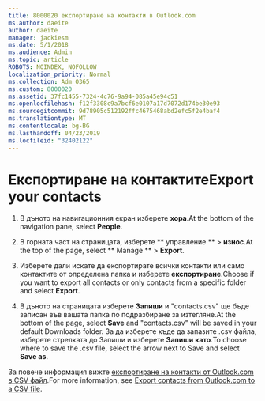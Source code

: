 ```yaml
---
title: 8000020 експортиране на контакти в Outlook.com
ms.author: daeite
author: daeite
manager: jackiesm
ms.date: 5/1/2018
ms.audience: Admin
ms.topic: article
ROBOTS: NOINDEX, NOFOLLOW
localization_priority: Normal
ms.collection: Adm_O365
ms.custom: 8000020
ms.assetid: 37fc1455-7324-4c76-9a94-085a45e94c51
ms.openlocfilehash: f12f3308c9a7bcf6e0107a17d7072d174be30e93
ms.sourcegitcommit: 9d78905c512192ffc4675468abd2efc5f2e4baf4
ms.translationtype: MT
ms.contentlocale: bg-BG
ms.lasthandoff: 04/23/2019
ms.locfileid: "32402122"
---
```

# <a name="export-your-contacts"></a><span data-ttu-id="9de41-102">Експортиране на контактите</span><span class="sxs-lookup"><span data-stu-id="9de41-102">Export your contacts</span></span>

1. <span data-ttu-id="9de41-103">В дъното на навигационния екран изберете **хора**.</span><span class="sxs-lookup"><span data-stu-id="9de41-103">At the bottom of the navigation pane, select **People**.</span></span>
    
2. <span data-ttu-id="9de41-104">В горната част на страницата, изберете \*\* управление \*\* \> **износ**.</span><span class="sxs-lookup"><span data-stu-id="9de41-104">At the top of the page, select \*\* Manage \*\* \> **Export**.</span></span>
    
3. <span data-ttu-id="9de41-105">Изберете дали искате да експортирате всички контакти или само контактите от определена папка и изберете **експортиране**.</span><span class="sxs-lookup"><span data-stu-id="9de41-105">Choose if you want to export all contacts or only contacts from a specific folder and select **Export**.</span></span> 
    
4. <span data-ttu-id="9de41-106">В дъното на страницата изберете **Запиши** и "contacts.csv" ще бъде записан във вашата папка по подразбиране за изтегляне.</span><span class="sxs-lookup"><span data-stu-id="9de41-106">At the bottom of the page, select **Save** and "contacts.csv" will be saved in your default Downloads folder.</span></span> <span data-ttu-id="9de41-107">За да изберете къде да запазите .csv файла, изберете стрелката до Запиши и изберете **Запиши като**.</span><span class="sxs-lookup"><span data-stu-id="9de41-107">To choose where to save the .csv file, select the arrow next to Save and select **Save as**.</span></span> 
    
<span data-ttu-id="9de41-108">За повече информация вижте [експортиране на контакти от Outlook.com в CSV файл](https://go.microsoft.com/fwlink/p/?linkid=873137).</span><span class="sxs-lookup"><span data-stu-id="9de41-108">For more information, see [Export contacts from Outlook.com to a CSV file](https://go.microsoft.com/fwlink/p/?linkid=873137).</span></span>
  

